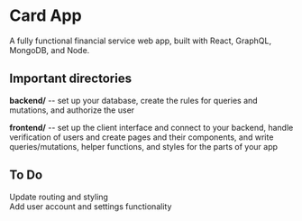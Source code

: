 # Card App

A fully functional financial service web app, built with React, GraphQL, MongoDB, and Node.


## Important directories

**backend/** -- set up your database, create the rules for queries and mutations, and authorize the user

**frontend/** -- set up the client interface and connect to your backend, handle verification of users and create pages and their components, and write queries/mutations, helper functions, and styles for the parts of your app


## To Do

Update routing and styling\
Add user account and settings functionality
